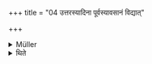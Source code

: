 +++
title = "04 उत्तरस्यादिना पूर्वस्यावसानं विद्यात्"

+++

<details><summary>Müller</summary>

One should know that with the beginning of a following mantra, the former mantra is finished.
</details>

<details><summary>थिते</summary>

उत्तरस्यादिना पूर्वस्यावसानं विद्यात् ४
</details>
